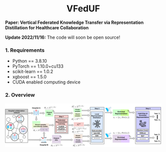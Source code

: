 <h1 align="center">
  <b>VFedUF</b><br>
</h1>

**Paper: Vertical Federated Knowledge Transfer via Representation Distillation for Healthcare Collaboration**

**Update 2022/11/16:** The code will soon be open source!

### 1. Requirements
+ Python == 3.8.10
+ PyTorch == 1.10.0+cu133
+ scikit-learn == 1.0.2
+ xgboost == 1.5.0
+ CUDA enabled computing device

### 2. Overview

![](assets/overview.png)